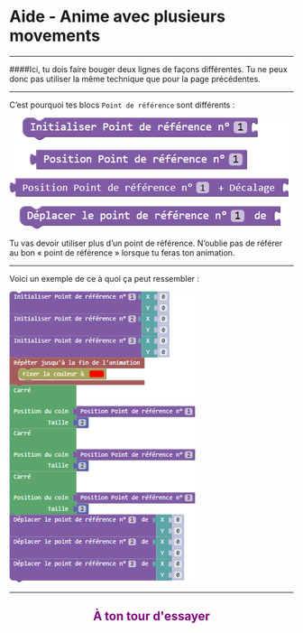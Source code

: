 # Aide - Anime avec plusieurs movements

---

####Ici, tu dois faire bouger deux lignes de façons différentes. Tu ne peux donc pas utiliser la même technique que pour la page précédentes.

***

C’est pourquoi tes blocs `Point de référence` sont différents :

![Blocs multiples curseurs][curseur_tab]

Tu vas devoir utiliser plus d’un point de référence. N’oublie pas de référer au bon « point de référence » lorsque tu feras ton animation.

***

Voici un exemple de ce à quoi ça peut ressembler : 

![Exemple plusieurs curseurs][ex_p6]

---

## <span style="color: #800080"><center>À ton tour d'essayer</span>

[curseur_tab]: img/animation_curseur_tab.png
[ex_p6]: img/animation_ex_3.png

